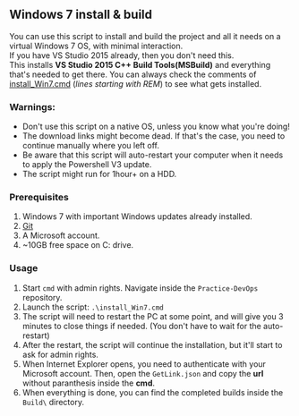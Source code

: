 ## Windows 7 install & build
You can use this script to install and build the project and all it needs on a virtual Windows 7 OS, with minimal interaction.  
If you have VS Studio 2015 already, then you don't need this.  
This installs **VS Studio 2015 C++ Build Tools(MSBuild)** and everything that's needed to get there. You can always check the comments of [install_Win7.cmd](https://github.com/Zentrom/Practice-DevOps/blob/dev2/install_Win7.cmd) (_lines starting with REM_) to see what gets installed. 

### Warnings:
- Don't use this script on a native OS, unless you know what you're doing!
- The download links might become dead. If that's the case, you need to continue manually where you left off.
- Be aware that this script will auto-restart your computer when it needs to apply the Powershell V3 update.
- The script might run for 1hour+ on a HDD.

### Prerequisites
1. Windows 7 with important Windows updates already installed.
2. [Git](https://git-scm.com/downloads)
3. A Microsoft account.
4. ~10GB free space on C: drive.

### Usage
1. Start ``cmd`` with admin rights. Navigate inside the ``Practice-DevOps`` repository.
2. Launch the script: ``.\install_Win7.cmd``
3. The script will need to restart the PC at some point, and will give you 3 minutes to close things if needed. (You don't have to wait for the auto-restart)
4. After the restart, the script will continue the installation, but it'll start to ask for admin rights.
5. When Internet Explorer opens, you need to authenticate with your Microsoft account. Then, open the ``GetLink.json`` and copy the **url** without paranthesis inside the **cmd**.
6. When everything is done, you can find the completed builds inside the ``Build\`` directory.